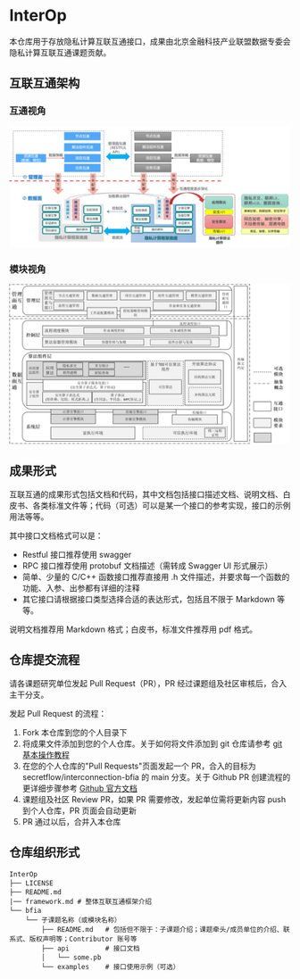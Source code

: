 # InterOp

本仓库用于存放隐私计算互联互通接口，成果由北京金融科技产业联盟数据专委会隐私计算互联互通课题贡献。

## 互联互通架构

### 互通视角

<div align="center">
    <img src=".doc-img/arch-flow.jpg">
</div>

### 模块视角

<div align="center">
    <img src=".doc-img/arch-module.png">
</div>


## 成果形式

互联互通的成果形式包括文档和代码，其中文档包括接口描述文档、说明文档、白皮书、各类标准文件等；代码（可选）可以是某一个接口的参考实现，接口的示例用法等等。

其中接口文档格式可以是：

 - Restful 接口推荐使用 swagger
 - RPC 接口推荐使用 protobuf 文档描述（需转成 Swagger UI 形式展示）
 - 简单、少量的 C/C++ 函数接口推荐直接用 .h 文件描述，并要求每一个函数的功能、入参、出参都有详细的注释
 - 其它接口请根据接口类型选择合适的表达形式，包括且不限于 Markdown 等等。

说明文档推荐用 Markdown 格式；白皮书，标准文件推荐用 pdf 格式。


## 仓库提交流程

请各课题研究单位发起 Pull Request（PR），PR 经过课题组及社区审核后，合入主干分支。

发起 Pull Request 的流程：

1. Fork 本仓库到您的个人目录下
2. 将成果文件添加到您的个人仓库。关于如何将文件添加到 git 仓库请参考 [git 基本操作教程](https://git-scm.com/book/zh/v2/Git-%E5%9F%BA%E7%A1%80-%E8%8E%B7%E5%8F%96-Git-%E4%BB%93%E5%BA%93)
3. 在您的个人仓库的"Pull Requests"页面发起一个 PR，合入的目标为 secretflow/interconnection-bfia 的 main 分支。关于 Github PR 创建流程的更详细步骤参考 [Github 官方文档](https://docs.github.com/en/pull-requests/collaborating-with-pull-requests/proposing-changes-to-your-work-with-pull-requests/creating-a-pull-request-from-a-fork)
4. 课题组及社区 Review PR，如果 PR 需要修改，发起单位需将更新内容 push 到个人仓库，PR 页面会自动更新
5. PR 通过以后，合并入本仓库


## 仓库组织形式

```
InterOp
├── LICENSE
├── README.md
|── framework.md # 整体互联互通框架介绍
└── bfia
    └── 子课题名称（或模块名称）
        ├── README.md   # 包括但不限于：子课题介绍；课题牵头/成员单位的介绍、联系式、版权声明等；Contributor 账号等
        ├── api         # 接口文档
        │   └── some.pb
        └── examples    # 接口使用示例（可选）
```

